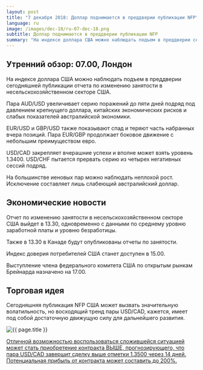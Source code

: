 ```yaml
---
layout: post
title: "7 декабря 2018: Доллар поднимается в преддверии публикации NFP"
language: ru
image: /images/dec-18/ru-07-dec-18.png
subtitle: Доллар поднимается в преддверии публикации NFP
summary: "На индексе доллара США можно наблюдать подъем в преддверии сегодняшней публикации отчета по изменению занятости в несельскохозяйственном секторе США. Пара AUD/USD увеличивает серию поражений до пяти дней подряд под давлением крепнущего доллара, китайских экономических рисков и слабых показателей австралийской экономики"
---
```

## Утренний обзор: 07.00, Лондон
 
На индексе доллара США можно наблюдать подъем в преддверии сегодняшней публикации отчета по изменению занятости в несельскохозяйственном секторе США.

Пара AUD/USD увеличивает серию поражений до пяти дней подряд под давлением крепнущего доллара, китайских экономических рисков и слабых показателей австралийской экономики.

EUR/USD и GBP/USD также показывают спад и теряют часть набранных вчера позиций. Пара EUR/GBP продолжает боковое движение с небольшим преимуществом евро.

USD/CAD закрепляет вчерашние успехи и вполне может взять уровень 1.3400. USD/CHF пытается прервать серию из четырех негативных сессий подряд.

На большинстве иеновых пар можно наблюдать неплохой рост. Исключение составляет лишь слабеющий австралийский доллар.
 
## Экономические новости
 
Отчет по изменению занятости в несельскохозяйственном секторе США выйдет в 13.30, одновременно с данными по среднему уровню заработной платы и уровню безработицы.

Также в 13.30 в Канаде будут опубликованы отчеты по занятости.

Индекс доверия потребителей США станет доступен в 15.00.

Выступление члена федерального комитета США по открытым рынкам Брейнарда назначено на 17.00.

## Торговая идея
 
Сегодняшняя публикация NFP США может вызвать значительную волатильность, но восходящий тренд пары USD/CAD, кажется, имеет под собой достаточную движущую силу для дальнейшего развития.

<img src="{{ site.url }}/images/dec-18/ru-07-dec-18.png" alt="{{ page.title }}"  title="{{ page.title }}">

<a href="%LINK%%?currency=USD&market=forex&underlying=frxUSDCAD&formname=higherlower&duration_amount=14&duration_units=d&amount=10&amount_type=stake&expiry_type=duration&barrier=1.3500" target="_blank" rel="noopener noreferrer nofollow">Отличной возможностью воспользоваться сложившейся ситуацией может стать приобретение контракта ВЫШЕ, прогнозирующего, что пара USD/CAD завершит сделку выше отметки 1.3500 через 14 дней. Потенциальная прибыль от контракта может составить до 200%.</a>
